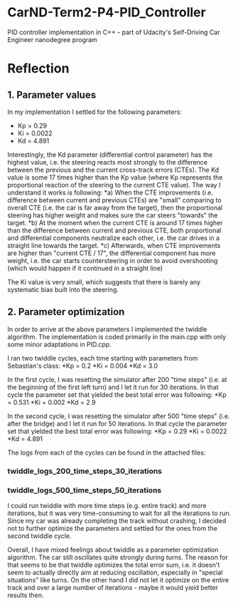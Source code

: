 # CarND-Term2-P4-PID_Controller
PID controller implementation in C++ - part of Udacity's Self-Driving Car Engineer nanodegree program

# Reflection

## 1. Parameter values

In my implementation I settled for the following parameters:
* Kp = 0.29
* Ki = 0.0022
* Kd = 4.891

Interestingly, the Kd parameter (differential control parameter) has the highest value, i.e. the steering reacts most strongly to the difference between the previous and the current cross-track errors (CTEs). The Kd value is some 17 times higher than the Kp value (where Kp represents the proportional reaction of the steering to the current CTE value). The way I understand it works is following:
*a) When the CTE improvements (i.e. difference between current and previous CTEs) are "small" comparing to overall CTE (i.e. the car is far away from the target), then the proportional steering has higher weight and makes sure the car steers "towards" the target.
*b) At the moment when the current CTE is around 17 times higher than the difference between current and previous CTE, both proportional and differential components neutralize each other, i.e. the car drives in a straight line towards the target.
*c) Afterwards, when CTE improvements are higher than "current CTE / 17", the differential component has more weight, i.e. the car starts countersteering in order to avoid overshooting (which would happen if it continued in a straight line)

The Ki value is very small, which suggests that there is barely any systematic bias built into the steering.

## 2. Parameter optimization

In order to arrive at the above parameters I implemented the twiddle algorithm. The implementation is coded primarily in the main.cpp with only some minor adaptations in PID.cpp.

I ran two twiddle cycles, each time starting with parameters from Sebastian's class:
*Kp = 0.2
*Ki = 0.004
*Kd = 3.0

In the first cycle, I was resetting the simulator after 200 "time steps" (i.e. at the beginning of the first left turn) and I let it run for 30 iterations. In that cycle the parameter set that yielded the best total error was following:
*Kp = 0.531
*Ki = 0.002
*Kd = 2.9

In the second cycle, I was resetting the simulator after 500 "time steps" (i.e. after the bridge) and I let it run for 50 iterations. In that cycle the parameter set that yielded the best total error was following:
*Kp = 0.29
*Ki = 0.0022
*Kd = 4.891

The logs from each of the cycles can be found in the attached files:
### twiddle_logs_200_time_steps_30_iterations
### twiddle_logs_500_time_steps_50_iterations

I could run twiddle with more time steps (e.g. entire track) and more iterations, but it was very time-consuming to wait for all the iterations to run. Since my car was already completing the track without crashing, I decided not to further optimize the parameters and settled for the ones from the second twiddle cycle.

Overall, I have mixed feelings about twiddle as a parameter optimization algorithm. The car still oscillates quite strongly during turns. The reason for that seems to be that twiddle optimizes the total error sum, i.e. it doesn't seem to actually directly aim at reducing oscillation, especially in "special situations" like turns. On the other hand I did not let it optimize on the entire track and over a large number of iterations - maybe it would yield better results then.
